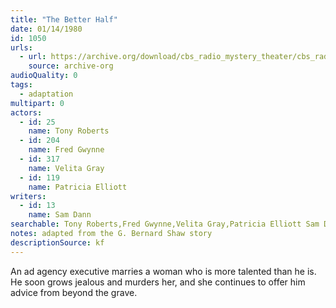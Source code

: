 ```yaml
---
title: "The Better Half"
date: 01/14/1980
id: 1050
urls: 
  - url: https://archive.org/download/cbs_radio_mystery_theater/cbs_radio_mystery_theater-1001-1050.zip/cbs_radio_mystery_theater-1001-1050%2Fcbsrmt_1050_the_better_half.mp3
    source: archive-org
audioQuality: 0
tags: 
  - adaptation
multipart: 0
actors:  
  - id: 25
    name: Tony Roberts  
  - id: 204
    name: Fred Gwynne  
  - id: 317
    name: Velita Gray  
  - id: 119
    name: Patricia Elliott
writers:  
  - id: 13
    name: Sam Dann
searchable: Tony Roberts,Fred Gwynne,Velita Gray,Patricia Elliott Sam Dann
notes: adapted from the G. Bernard Shaw story
descriptionSource: kf
---
```

An ad agency executive marries a woman who is more talented than he is. He soon grows jealous and murders her, and she continues to offer him advice from beyond the grave.